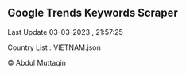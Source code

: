 

## Google Trends Keywords Scraper 
 
Last Update 03-03-2023 , 21:57:25

Country List :
VIETNAM.json



© Abdul Muttaqin 
